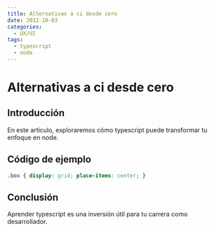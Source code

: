 ```yaml
---
title: Alternativas a ci desde cero
date: 2032-10-03
categories:
  - UX/UI
tags:
  - typescript
  - node
---
```


# Alternativas a ci desde cero

## Introducción

En este artículo, exploraremos cómo typescript puede transformar tu enfoque en node.

## Código de ejemplo

```css
.box { display: grid; place-items: center; }
```

## Conclusión

Aprender typescript es una inversión útil para tu carrera como desarrollador.
